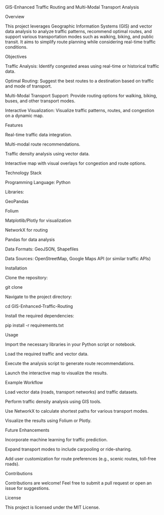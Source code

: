 GIS-Enhanced Traffic Routing and Multi-Modal Transport Analysis

Overview

This project leverages Geographic Information Systems (GIS) and vector data analysis to analyze traffic patterns, recommend optimal routes, and support various transportation modes such as walking, biking, and public transit. It aims to simplify route planning while considering real-time traffic conditions.

Objectives

Traffic Analysis: Identify congested areas using real-time or historical traffic data.

Optimal Routing: Suggest the best routes to a destination based on traffic and mode of transport.

Multi-Modal Transport Support: Provide routing options for walking, biking, buses, and other transport modes.

Interactive Visualization: Visualize traffic patterns, routes, and congestion on a dynamic map.

Features

Real-time traffic data integration.

Multi-modal route recommendations.

Traffic density analysis using vector data.

Interactive map with visual overlays for congestion and route options.

Technology Stack

Programming Language: Python

Libraries:

GeoPandas

Folium

Matplotlib/Plotly for visualization

NetworkX for routing

Pandas for data analysis

Data Formats: GeoJSON, Shapefiles

Data Sources: OpenStreetMap, Google Maps API (or similar traffic APIs)

Installation

Clone the repository:

git clone <repository-url>

Navigate to the project directory:

cd GIS-Enhanced-Traffic-Routing

Install the required dependencies:

pip install -r requirements.txt

Usage

Import the necessary libraries in your Python script or notebook.

Load the required traffic and vector data.

Execute the analysis script to generate route recommendations.

Launch the interactive map to visualize the results.

Example Workflow

Load vector data (roads, transport networks) and traffic datasets.

Perform traffic density analysis using GIS tools.

Use NetworkX to calculate shortest paths for various transport modes.

Visualize the results using Folium or Plotly.

Future Enhancements

Incorporate machine learning for traffic prediction.

Expand transport modes to include carpooling or ride-sharing.

Add user customization for route preferences (e.g., scenic routes, toll-free roads).

Contributions

Contributions are welcome! Feel free to submit a pull request or open an issue for suggestions.

License

This project is licensed under the MIT License.
